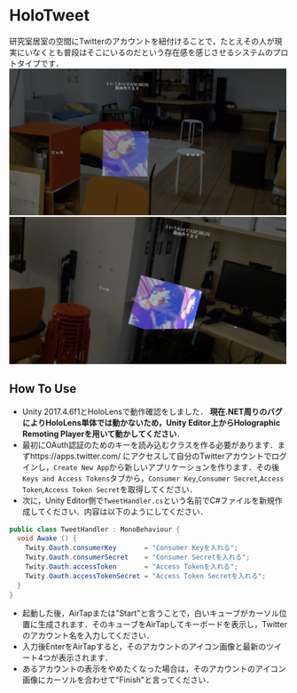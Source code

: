 # HoloTweet
研究室居室の空間にTwitterのアカウントを紐付けることで，たとえその人が現実にいなくとも普段はそこにいるのだという存在感を感じさせるシステムのプロトタイプです．
<img src="image01.png" width="500px">
<img src="image02.png" width="500px">

## How To Use
* Unity 2017.4.6f1とHoloLensで動作確認をしました． **現在.NET周りのバグによりHoloLens単体では動かないため，Unity Editor上からHolographic Remoting Playerを用いて動かしてください**．  
* 最初にOAuth認証のためのキーを読み込むクラスを作る必要があります．まずhttps://apps.twitter.com/ にアクセスして自分のTwitterアカウントでログインし，`Create New App`から新しいアプリケーションを作ります．その後`Keys and Access Tokens`タブから，`Consumer Key`,`Consumer Secret`,`Access Token`,`Access Token Secret`を取得してください．
* 次に，Unity Editor側で`TweetHandler.cs`という名前でC#ファイルを新規作成してください．内容は以下のようにしてください．
```C#
public class TweetHandler : MonoBehaviour {
  void Awake () {
    Twity.Oauth.consumerKey       = "Consumer Keyを入れる";
    Twity.Oauth.consumerSecret    = "Consumer Secretを入れる";
    Twity.Oauth.accessToken       = "Access Tokenを入れる";
    Twity.Oauth.accessTokenSecret = "Access Token Secretを入れる";
  }  
}
```
* 起動した後，AirTapまたは"Start"と言うことで，白いキューブがカーソル位置に生成されます．そのキューブをAirTapしてキーボードを表示し，Twitterのアカウント名を入力してください．  
* 入力後EnterをAirTapすると，そのアカウントのアイコン画像と最新のツイート4つが表示されます．  
* あるアカウントの表示をやめたくなった場合は，そのアカウントのアイコン画像にカーソルを合わせて"Finish"と言ってください．
